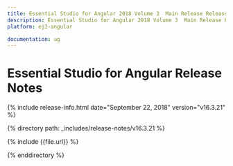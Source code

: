 ```yaml
---
title: Essential Studio for Angular 2018 Volume 3  Main Release Release Notes  
description: Essential Studio for Angular 2018 Volume 3  Main Release Release Notes  
platform: ej2-angular

documentation: ug
---
```


# Essential Studio for  Angular  Release Notes  

{% include release-info.html date="September 22, 2018"   version="v16.3.21"  %} 

{% directory path: _includes/release-notes/v16.3.21 %}

{% include {{file.url}} %}

{% enddirectory %}
